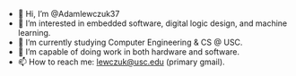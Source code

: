 - 👋 Hi, I’m @Adamlewczuk37
- 👀 I’m interested in embedded software, digital logic design, and machine learning.
- 🌱 I’m currently studying Computer Engineering & CS @ USC.
- 💞️ I’m capable of doing work in both hardware and software.
- 📫 How to reach me: lewczuk@usc.edu (primary gmail).

<!---
Adamlewczuk37/Adamlewczuk37 is a ✨ special ✨ repository because its `README.md` (this file) appears on your GitHub profile.
You can click the Preview link to take a look at your changes.
--->
